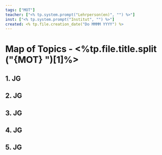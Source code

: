 ```yaml
---
tags: ["MOT"]
teacher: ["<% tp.system.prompt("Lehrperson(en)", "") %>"]
inst: ["<% tp.system.prompt("Institut", "") %>"]
created: <% tp.file.creation_date("Do MMMM YYYY") %>
---
```

# Map of Topics - <%tp.file.title.split ("{MOT} ")[1]%>
## 1. JG

## 2. JG

## 3. JG

## 4. JG

## 5. JG
